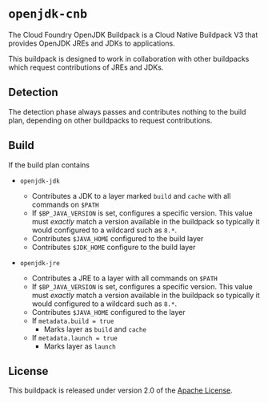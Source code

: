 # `openjdk-cnb`
The Cloud Foundry OpenJDK Buildpack is a Cloud Native Buildpack V3 that provides OpenJDK JREs and JDKs to applications.

This buildpack is designed to work in collaboration with other buildpacks which request contributions of JREs and JDKs.

## Detection
The detection phase always passes and contributes nothing to the build plan, depending on other buildpacks to request
contributions.

## Build
If the build plan contains

* `openjdk-jdk`
  * Contributes a JDK to a layer marked `build` and `cache` with all commands on `$PATH`
  * If `$BP_JAVA_VERSION` is set, configures a specific version.  This value must _exactly_ match a version available in
    the buildpack so typically it would configured to a wildcard such as `8.*`.
  * Contributes `$JAVA_HOME` configured to the build layer
  * Contributes `$JDK_HOME` configure to the build layer

* `openjdk-jre`
  * Contributes a JRE to a layer with all commands on `$PATH`
  * If `$BP_JAVA_VERSION` is set, configures a specific version.  This value must _exactly_ match a version available in
    the buildpack so typically it would configured to a wildcard such as `8.*`.
  * Contributes `$JAVA_HOME` configured to the layer
  * If `metadata.build = true`
    * Marks layer as `build` and `cache`
  * If `metadata.launch = true`
    * Marks layer as `launch`

## License
This buildpack is released under version 2.0 of the [Apache License][a].

[a]: http://www.apache.org/licenses/LICENSE-2.0
